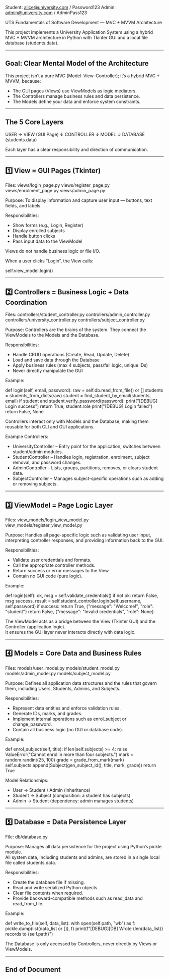 Student: alice@university.com / Password123
Admin: admin@university.com / AdminPass123

UTS Fundamentals of Software Development — MVC + MVVM Architecture

This project implements a University Application System using a hybrid MVC + MVVM architecture in Python with Tkinter GUI and a local file database (students.data).

--------------------------------------------------------------------------------
Goal: Clear Mental Model of the Architecture
--------------------------------------------------------------------------------

This project isn’t a pure MVC (Model–View–Controller); it’s a hybrid MVC + MVVM, because:

- The GUI pages (Views) use ViewModels as logic mediators.
- The Controllers manage business rules and data persistence.
- The Models define your data and enforce system constraints.

--------------------------------------------------------------------------------
The 5 Core Layers
--------------------------------------------------------------------------------

USER → VIEW (GUI Page)
         ↓
     CONTROLLER
         ↓
       MODEL
         ↓
     DATABASE (students.data)

Each layer has a clear responsibility and direction of communication.

--------------------------------------------------------------------------------
1️⃣ View = GUI Pages (Tkinter)
--------------------------------------------------------------------------------

Files:
views/login_page.py
views/register_page.py
views/enrolment_page.py
views/admin_page.py

Purpose:
To display information and capture user input — buttons, text fields, and labels.

Responsibilities:
- Show forms (e.g., Login, Register)
- Display enrolled subjects
- Handle button clicks
- Pass input data to the ViewModel

Views do not handle business logic or file I/O.

When a user clicks “Login”, the View calls:

self.view_model.login()

--------------------------------------------------------------------------------
2️⃣ Controllers = Business Logic + Data Coordination
--------------------------------------------------------------------------------

Files:
controllers/student_controller.py
controllers/admin_controller.py
controllers/university_controller.py
controllers/subject_controller.py

Purpose:
Controllers are the brains of the system. They connect the ViewModels to the Models and the Database.

Responsibilities:
- Handle CRUD operations (Create, Read, Update, Delete)
- Load and save data through the Database
- Apply business rules (max 4 subjects, pass/fail logic, unique IDs)
- Never directly manipulate the GUI

Example:

def login(self, email, password):
    raw = self.db.read_from_file() or []
    students = students_from_dicts(raw)
    student = find_student_by_email(students, email)
    if student and student.verify_password(password):
        print("[DEBUG] Login success")
        return True, student.role
    print("[DEBUG] Login failed")
    return False, None

Controllers interact only with Models and the Database, making them reusable for both CLI and GUI applications.

Example Controllers:
- UniversityController – Entry point for the application, switches between student/admin modules.
- StudentController – Handles login, registration, enrolment, subject removal, and password changes.
- AdminController – Lists, groups, partitions, removes, or clears student data.
- SubjectController – Manages subject-specific operations such as adding or removing subjects.

--------------------------------------------------------------------------------
3️⃣ ViewModel = Page Logic Layer
--------------------------------------------------------------------------------

Files:
view_models/login_view_model.py
view_models/register_view_model.py

Purpose:
Handles all page-specific logic such as validating user input, interpreting controller responses, and providing information back to the GUI.

Responsibilities:
- Validate user credentials and formats.
- Call the appropriate controller methods.
- Return success or error messages to the View.
- Contain no GUI code (pure logic).

Example:

def login(self):
    ok, msg = self.validate_credentials()
    if not ok:
        return False, msg
    success, result = self.student_controller.login(self.username, self.password)
    if success:
        return True, {"message": "Welcome!", "role": "student"}
    return False, {"message": "Invalid credentials", "role": None}

The ViewModel acts as a bridge between the View (Tkinter GUI) and the Controller (application logic).  
It ensures the GUI layer never interacts directly with data logic.

--------------------------------------------------------------------------------
4️⃣ Models = Core Data and Business Rules
--------------------------------------------------------------------------------

Files:
models/user_model.py
models/student_model.py
models/admin_model.py
models/subject_model.py

Purpose:
Defines all application data structures and the rules that govern them, including Users, Students, Admins, and Subjects.

Responsibilities:
- Represent data entities and enforce validation rules.
- Generate IDs, marks, and grades.
- Implement internal operations such as enrol_subject or change_password.
- Contain all business logic (no GUI or database code).

Example:

def enrol_subject(self, title):
    if len(self.subjects) >= 4:
        raise ValueError("Cannot enrol in more than four subjects.")
    mark = random.randint(25, 100)
    grade = grade_from_mark(mark)
    self.subjects.append(Subject(gen_subject_id(), title, mark, grade))
    return True

Model Relationships:
- User → Student / Admin (inheritance)
- Student → Subject (composition: a student has subjects)
- Admin → Student (dependency: admin manages students)

--------------------------------------------------------------------------------
5️⃣ Database = Data Persistence Layer
--------------------------------------------------------------------------------

File:
db/database.py

Purpose:
Manages all data persistence for the project using Python’s pickle module.  
All system data, including students and admins, are stored in a single local file called students.data.

Responsibilities:
- Create the database file if missing.
- Read and write serialized Python objects.
- Clear file contents when required.
- Provide backward-compatible methods such as read_data and read_from_file.

Example:

def write_to_file(self, data_list):
    with open(self.path, "wb") as f:
        pickle.dump(list(data_list or []), f)
    print(f"[DEBUG][DB] Wrote {len(data_list)} records to {self.path}")

The Database is only accessed by Controllers, never directly by Views or ViewModels.

--------------------------------------------------------------------------------
End of Document
--------------------------------------------------------------------------------
